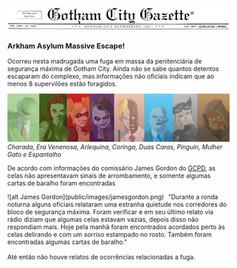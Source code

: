 ![The Gotham Gazzete](public/images/gothamgazetteheader.png)


 ### Arkham Asylum Massive Escape!

Ocorreu nesta madrugada uma fuga em massa da penitenciária de segurança máxima de Gotham City. Ainda não se sabe quantos detentos escaparam do complexo, mas informações não oficiais indicam que ao menos 8 supervilões estão foragidos.

![alt superviloes](public/images/mainvillains.png)
_Charada, Era Venenosa, Arlequina, Coringa, Duas Caras, Pinguin, Mulher Gato e Espantalho_

De acordo com informações do comissário James Gordon do  [GCPD](//en.wikipedia.org/wiki/Gotham_City_Police_Department), as celas não apresentavam sinais de arrombamento, e somente algumas cartas de baralho foram encontradas

<div>
  <div style="float: left; margin-right: 10px">
    ![alt James Gordon](public/images/jamesgordon.png)
  </div>
  <div>
  "Durante a ronda noturna alguns oficiais relataram uma estranha quietude nos corredores do bloco de segurança máxima. Foram verificar e em seu último relato via rádio diziam que algumas celas estavam vazias, depois disso não respondiam mais. Hoje pela manhã foram encontrados acordados perto às celas delirando e com um sorriso estampado no rosto. Também foram encontradas algumas cartas de baralho."
  </div>
</div><br/>
Até então não houve relatos de ocorrências relacionadas a fuga.
